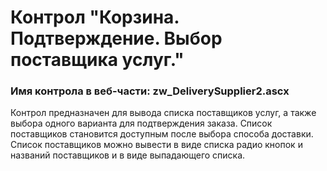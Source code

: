﻿---
description: 2.4.9.2
---
# Контрол "Корзина. Подтверждение. Выбор поставщика услуг."
### Имя контрола в веб-части: zw_DeliverySupplier2.ascx
Контрол предназначен для вывода списка поставщиков услуг, а также выбора одного варианта для подтверждения заказа.
Список поставщиков становится доступным после выбора способа доставки.
Список поставщиков можно вывести в виде списка радио кнопок и названий поставщиков и в виде выпадающего списка.
